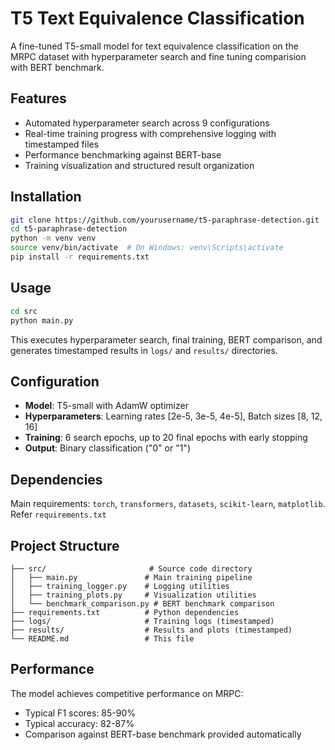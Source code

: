 # T5 Text Equivalence Classification

A fine-tuned T5-small model for text equivalence classification on the MRPC dataset with hyperparameter search and fine tuning comparision with BERT benchmark.

## Features

- Automated hyperparameter search across 9 configurations
- Real-time training progress with comprehensive logging with timestamped files
- Performance benchmarking against BERT-base
- Training visualization and structured result organization

## Installation

```bash
git clone https://github.com/yourusername/t5-paraphrase-detection.git
cd t5-paraphrase-detection
python -m venv venv
source venv/bin/activate  # On Windows: venv\Scripts\activate
pip install -r requirements.txt
```

## Usage

```bash
cd src
python main.py
```

This executes hyperparameter search, final training, BERT comparison, and generates timestamped results in `logs/` and `results/` directories.

## Configuration

- **Model**: T5-small with AdamW optimizer
- **Hyperparameters**: Learning rates [2e-5, 3e-5, 4e-5], Batch sizes [8, 12, 16]  
- **Training**: 6 search epochs, up to 20 final epochs with early stopping
- **Output**: Binary classification ("0" or "1")

## Dependencies

Main requirements: `torch`, `transformers`, `datasets`, `scikit-learn`, `matplotlib`. Refer `requirements.txt`

## Project Structure

```
├── src/                       # Source code directory
│   ├── main.py               # Main training pipeline
│   ├── training_logger.py    # Logging utilities
│   ├── training_plots.py     # Visualization utilities
│   └── benchmark_comparison.py # BERT benchmark comparison
├── requirements.txt          # Python dependencies
├── logs/                     # Training logs (timestamped)
├── results/                  # Results and plots (timestamped)
└── README.md                 # This file
```

## Performance

The model achieves competitive performance on MRPC:
- Typical F1 scores: 85-90%
- Typical accuracy: 82-87%
- Comparison against BERT-base benchmark provided automatically

